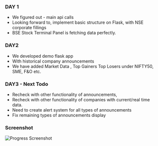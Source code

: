 ### DAY 1
-  We figured out - main api calls
-  Looking forward to, implement basic structure on Flask, with NSE corporate fillings
-  BSE Stock Terminal Panel is fetching data perfectly.


### DAY2

- We developed demo flask app
- With historical company announcements 
- We have added Market Data , Top Gainers Top Losers under NIFTY50, SME, F&O etc.

### DAY3 - Next Todo 
- Recheck with other functionality of announcements, 
- Recheck with other functionality of companies with current/real time data.
- Need to create alert system for all types of announcements 
- Fix remaining types of announcements display


### Screenshot
![Progress Screenshot](https://i.imgur.com/4nYAzSi.png)
